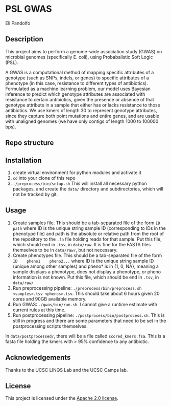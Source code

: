 # PSL GWAS
Eli Pandolfo

## Description
This project aims to perform a genome-wide association study (GWAS) on microbial
genomes (specifically E. coli), using Probabalistic Soft Logic (PSL).

A GWAS is a computational method of mapping specific attributes of a genotype
(such as SNPs, indels, or genes) to specific attributes of a phenotype (in this
case, resistance to different types of antibiotics). Formulated as a machine
learning problem, our model uses Bayesian inference to predict which genotype
attributes are associated with resistance to certain antibiotics, given
the presence or absence of that genotype attribute in a sample that either has
or lacks resistance to those antibiotics. We use kmers of length 30 to represent
genotype attributes, since they capture both point mutations and entire genes,
and are usable with unaligned genomes (we have only contigs of length 1000 to
100000 bps).

## Repo structure

## Installation
1. create virtual environment for python modules and activate it
1. `cd` into your clone of this repo
1. `./preprocess/bin/setup.sh`
This will install all necessary python packages, and create the `data/`
directory and subdirectories, which will not be tracked by git.

## Usage
1.  Create samples file. This should be a tab-separated file of the form
    `ID    path`
    where ID is the unique string sample ID (corresponding to IDs in
    the phenotype file) and path is the absolute or relative path from the root
    of the repository to the `.fa` file holding reads for that sample.
    Put this file, which should end in `.tsv`, in `data/raw`.
    It is fine for the FASTA files themselves to be in `data/raw/`,
    but not necessary.
1.  Create phenotypes file. This should be a tab-separated file of the form
    `ID    pheno1    pheno2...`
    where ID is the unique string sample ID (unique among other samples)
    and pheno* is in {1, 0, NA}, meaning a sample displays a phenotype,
    does not display a phenotype, or pheno information is not known.
    Put this file, which should be end in `.tsv`, in `data/raw/`
1.  Run preprocessing pipeline: `./preprocess/bin/preprocess.sh <samples>.tsv <phenos>.tsv`.
    This should take about 6 hours given 20 cores and 90GB available memory.
1.  Run GWAS: `./gwas/bin/run.sh`. I cannot give a runtime estimate with current rules
    at this time.
1.  Run postprocessing pipeline: `./postprocess/bin/postprocess.sh`. This is still in
    progress and there are some parameters that need to be set in the postprocessing scripts
    themselves.

In `data/postprocessed/`, there will be a file called `scored_kmers.fsa`. This is a fasta file
holding the kmers with > 95% confidence to any antibiotic.

## Acknowledgements
Thanks to the UCSC LINQS Lab and the UCSC Camps lab.

## License
This project is licensed under the [Apache 2.0 license](http://www.apache.org/licenses/LICENSE-2.0).
